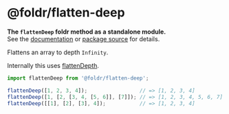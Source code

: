 # @foldr/flatten-deep

**The `flattenDeep` foldr method as a standalone module.**    
See the [documentation](http://foldr.com/0.0.0/flatten-deep) or [package source](https:/github.com/CloudVessel/foldr/blob/master/packages/categories/flatten-deep/src/index.js) for details.

Flattens an array to depth `Infinity`.

Internally this uses [flattenDepth](#flatten-depth).

```js
import flattenDeep from '@foldr/flatten-deep';

flattenDeep([1, 2, 3, 4]);                 // => [1, 2, 3, 4]
flattenDeep([1, [2, [3, 4, [5, 6]], [7]]); // => [1, 2, 3, 4, 5, 6, 7]
flattenDeep([[1], [2], [3], 4]);           // => [1, 2, 3, 4]
```
